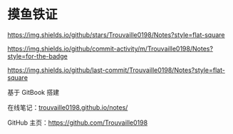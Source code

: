 # 摸鱼铁证

https://img.shields.io/github/stars/Trouvaille0198/Notes?style=flat-square

https://img.shields.io/github/commit-activity/m/Trouvaille0198/Notes?style=for-the-badge

https://img.shields.io/github/last-commit/Trouvaille0198/Notes?style=flat-square

基于 GitBook 搭建

在线笔记：[trouvaille0198.github.io/notes/](https://trouvaille0198.github.io/Notes/)

GitHub 主页：https://github.com/Trouvaille0198
